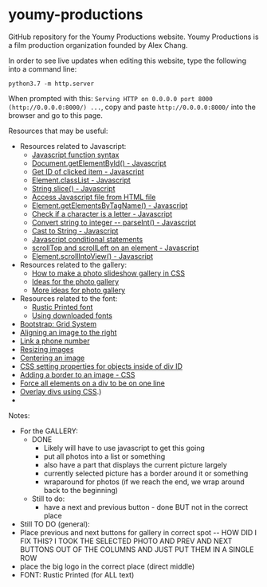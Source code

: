 # youmy-productions
GitHub repository for the Youmy Productions website. Youmy Productions is a film production organization founded by Alex Chang.

In order to see live updates when editing this website, type the following into a command line:
```
python3.7 -m http.server 
``` 
When prompted with this: `Serving HTTP on 0.0.0.0 port 8000 (http://0.0.0.0:8000/) ...`, copy and paste `http://0.0.0.0:8000/` into the browser and go to this page.

Resources that may be useful: 
 * Resources related to Javascript:
    * [Javascript function syntax](https://www.w3schools.com/js/js_functions.asp)
    * [Document.getElementById() - Javascript](https://developer.mozilla.org/en-US/docs/Web/API/Document/getElementById)
    * [Get ID of clicked item - Javascript](https://stackoverflow.com/questions/4825295/onclick-to-get-the-id-of-the-clicked-button)
    * [Element.classList - Javascript](https://developer.mozilla.org/en-US/docs/Web/API/Element/classList)
    * [String slice() - Javascript](https://www.w3schools.com/jsref/jsref_slice_string.asp)
    * [Access Javascript file from HTML file](https://stackoverflow.com/questions/70040795/why-cant-i-access-javascript-function-from-html-file)
    * [Element.getElementsByTagName() - Javascript](https://developer.mozilla.org/en-US/docs/Web/API/Element/getElementsByTagName)
    * [Check if a character is a letter - Javascript](https://www.coderrocketfuel.com/article/how-to-check-if-a-character-is-a-letter-using-javascript)
    * [Convert string to integer -- parseInt() - Javascript](https://www.tutorialspoint.com/how-to-convert-a-string-into-integer-in-javascript#:~:text=To%20convert%20a%20string%20to,be%20returned%20as%20the%20output.)
    * [Cast to String - Javascript](https://www.w3schools.com/jsref/jsref_string.asp)
    * [Javascript conditional statements](https://www.w3schools.com/js/js_if_else.asp)
    * [scrollTop and scrollLeft on an element - Javascript](https://www.javascripttutorial.net/dom/css/get-and-set-scroll-position-of-an-element/)
    * [Element.scrollIntoView() - Javascript](https://developer.mozilla.org/en-US/docs/Web/API/Element/scrollIntoView)
 * Resources related to the gallery:
    * [How to make a photo slideshow gallery in CSS](https://www.w3schools.com/howto/howto_js_slideshow_gallery.asp)
    * [Ideas for the photo gallery](http://www.cssplay.co.uk/menu/gallery3l.html)
    * [More ideas for photo gallery](https://www.sliderrevolution.com/resources/css-gallery/)
 * Resources related to the font:
    * [Rustic Printed font](https://ifonts.xyz/downfile/0337d7e7841584aeb04f0315d74a5c0d.271867)
    * [Using downloaded fonts](https://www.w3schools.com/css/css3_fonts.asp)
 * [Bootstrap: Grid System](https://getbootstrap.com/docs/4.0/layout/grid/)
 * [Aligning an image to the right](https://www.delftstack.com/howto/css/css-align-image-right/#:~:text=Select%20the%20img%20tag%20in,the%20right%20of%20the%20webpage.)
 * [Link a phone number](https://www.gaintap.com/archives/clickable-website-phone-number-and-call-tracking-guide/)
 * [Resizing images](https://imagekit.io/blog/how-to-resize-image-in-html/#:~:text=If%20your%20image%20doesn't,in%20px%20i.e.%20CSS%20pixels.)
 * [Centering an image](https://www.w3schools.com/howto/howto_css_image_center.asp)
 * [CSS setting properties for objects inside of div ID](https://stackoverflow.com/questions/24386201/set-image-properties-based-on-id-in-css-file)
 * [Adding a border to an image - CSS](https://www.w3schools.com/howto/howto_css_border_image.asp)
 * [Force all elements on a div to be on one line](https://www.designcise.com/web/tutorial/how-to-force-html-elements-to-stay-on-the-same-line#:~:text=To%20get%20all%20elements%20to,set%20on%20all%20child%20elements.)
 * [Overlay divs using CSS](https://www.tutorialrepublic.com/faq/how-to-overlay-one-div-over-another-div-using-css.php#:~:text=You%20can%20use%20the%20CSS,%2C%20fixed%20%2C%20or%20relative%20).)
 * 

Notes:
 * For the GALLERY:
    * DONE
      * Likely will have to use javascript to get this going
      * put all photos into a list or something
      * also have a part that displays the current picture largely
      * currently selected picture has a border around it or something
      * wraparound for photos (if we reach the end, we wrap around back to the beginning)
    * Still to do:
      * have a next and previous button - done BUT not in the correct place
 * Still TO DO (general):
  * Place previous and next buttons for gallery in correct spot -- HOW DID I FIX THIS? I TOOK THE SELECTED PHOTO AND PREV AND NEXT BUTTONS OUT OF THE COLUMNS AND JUST PUT THEM IN A SINGLE ROW
  * place the big logo in the correct place (direct middle)
 * FONT: Rustic Printed (for ALL text)